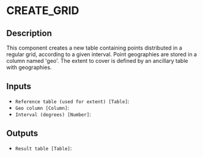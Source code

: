 
# CREATE_GRID
## Description

 This component creates a new table containing points distributed in a regular grid, according to a given interval.
 Point geographies are stored in a column named 'geo'.
 The extent to cover is defined by an ancillary table with geographies.
 
## Inputs
* `Reference table (used for extent) [Table]`: 
* `Geo column [Column]`: 
* `Interval (degrees) [Number]`: 

## Outputs
* `Result table [Table]`: 
